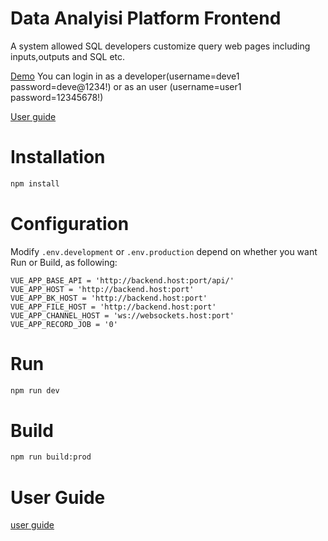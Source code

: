 Data Analyisi Platform Frontend
==============================
A system allowed SQL developers customize query web pages including inputs,outputs and SQL etc.

[Demo](http://4.206.106.246) You can login in as a developer(username=deve1 password=deve@1234!) or as an user (username=user1 password=12345678!) 

[User guide](/docs/user_guide.md) 

Installation
============
```bash
npm install 
```



Configuration
=============
Modify `.env.development` or `.env.production` depend on whether you want Run or Build, as following: 
```
VUE_APP_BASE_API = 'http://backend.host:port/api/'
VUE_APP_HOST = 'http://backend.host:port'
VUE_APP_BK_HOST = 'http://backend.host:port'
VUE_APP_FILE_HOST = 'http://backend.host:port'
VUE_APP_CHANNEL_HOST = 'ws://websockets.host:port'
VUE_APP_RECORD_JOB = '0'
```

Run
===
```bash
npm run dev
```



Build
=====
```bash
npm run build:prod
```


User Guide
==========
[user guide](/docs/user_guide.md) 
